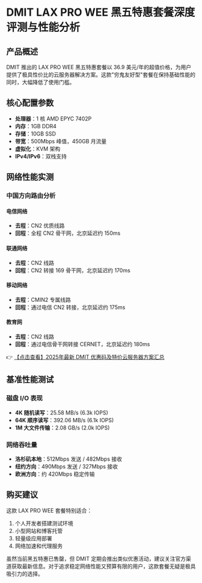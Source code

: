 # DMIT LAX PRO WEE 黑五特惠套餐深度评测与性能分析

## 产品概述

DMIT 推出的 LAX PRO WEE 黑五特惠套餐以 36.9 美元/年的超值价格，为用户提供了极具性价比的云服务器解决方案。这款"穷鬼友好型"套餐在保持基础性能的同时，大幅降低了使用门槛。

## 核心配置参数

- **处理器**：1 核 AMD EPYC 7402P
- **内存**：1GB DDR4
- **存储**：10GB SSD
- **带宽**：500Mbps 峰值，450GB 月流量
- **虚拟化**：KVM 架构
- **IPv4/IPv6**：双栈支持

## 网络性能实测

### 中国方向路由分析

#### 电信网络
- **去程**：CN2 优质线路
- **回程**：全程 CN2 骨干网，北京延迟约 150ms

#### 联通网络
- **去程**：CN2 线路
- **回程**：CN2 转接 169 骨干网，北京延迟约 170ms

#### 移动网络
- **去程**：CMIN2 专属线路
- **回程**：通过电信 CN2 转接，北京延迟约 175ms

#### 教育网
- **去程**：CN2 线路
- **回程**：通过电信骨干网转接 CERNET，北京延迟约 180ms

👉 [【点击查看】2025年最新 DMIT 优惠码及特价云服务器方案汇总](https://bit.ly/dmit_coupon)

## 基准性能测试

### 磁盘 I/O 表现
- **4K 随机读写**：25.58 MB/s (6.3k IOPS)
- **64K 顺序读写**：392.06 MB/s (6.1k IOPS)
- **1M 大文件传输**：2.08 GB/s (2.0k IOPS)

### 网络吞吐量
- **洛杉矶本地**：512Mbps 发送 / 482Mbps 接收
- **纽约方向**：490Mbps 发送 / 327Mbps 接收
- **欧洲方向**：约 420Mbps 稳定传输

## 购买建议

这款 LAX PRO WEE 套餐特别适合：
1. 个人开发者搭建测试环境
2. 小型网站和博客托管
3. 轻量级应用部署
4. 网络加速和代理服务

虽然当前黑五特惠已售罄，但 DMIT 定期会推出类似优惠活动，建议关注官方渠道获取最新信息。对于追求稳定网络性能又预算有限的用户，这款套餐无疑是极具吸引力的选择。